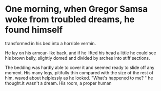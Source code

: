 # One morning, when Gregor Samsa woke from troubled dreams, he found himself
transformed in his bed into a horrible vermin.

He lay on his armour-like back, and if he lifted his head a little he could
see his brown belly, slightly domed and divided by arches into stiff sections.  
  
The bedding was hardly able to cover it and seemed ready to slide off any
moment. His many legs, pitifully thin compared with the size of the rest of
him, waved about helplessly as he looked. "What's happened to me? " he
thought.It wasn't a dream. His room, a proper human


